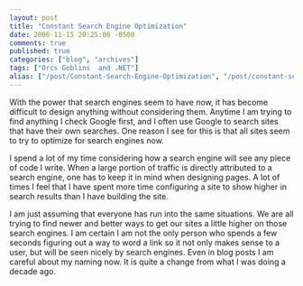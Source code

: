```yaml
---
layout: post
title: "Constant Search Engine Optimization"
date: 2006-11-15 20:25:00 -0500
comments: true
published: true
categories: ["blog", "archives"]
tags: ["Orcs Goblins  and .NET"]
alias: ["/post/Constant-Search-Engine-Optimization", "/post/constant-search-engine-optimization"]
---
```

<!-- more -->

<p>With the power that search engines seem to have now, it has become difficult to design anything without considering them. Anytime I am trying to find anything I check Google first, and I often use Google to search sites that have their own searches. One reason I see for this is that all sites seem to try to optimize for search engines now.</p>
<p>I spend a lot of my time considering how a search engine will see any piece of code I write. When a large portion of traffic is directly attributed to a search engine, one has to keep it in mind when designing pages. A lot of times I feel that I have spent more time configuring a site to show higher in search results than I have building the site.</p>
<p>I am just assuming that everyone has run into the same situations. We are all trying to find newer and better ways to get our sites a little higher on those search engines. I am certain I am not the only person who spends a few seconds figuring out a way to word a link so it not only makes sense to a user, but will be seen nicely by search engines. Even in blog posts I am careful about my naming now. It is quite a change from what I was doing a decade ago.</p>
